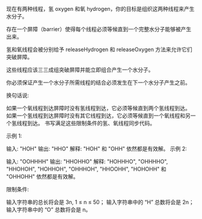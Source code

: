 
现在有两种线程，氢 oxygen 和氧 hydrogen，你的目标是组织这两种线程来产生水分子。

存在一个屏障（barrier）使得每个线程必须等候直到一个完整水分子能够被产生出来。

氢和氧线程会被分别给予 releaseHydrogen 和 releaseOxygen 方法来允许它们突破屏障。

这些线程应该三三成组突破屏障并能立即组合产生一个水分子。

你必须保证产生一个水分子所需线程的结合必须发生在下一个水分子产生之前。

换句话说:

如果一个氧线程到达屏障时没有氢线程到达，它必须等候直到两个氢线程到达。
如果一个氢线程到达屏障时没有其它线程到达，它必须等候直到一个氧线程和另一个氢线程到达。
书写满足这些限制条件的氢、氧线程同步代码。

 

示例 1:

输入: "HOH"
输出: "HHO"
解释: "HOH" 和 "OHH" 依然都是有效解。
示例 2:

输入: "OOHHHH"
输出: "HHOHHO"
解释: "HOHHHO", "OHHHHO", "HHOHOH", "HOHHOH", "OHHHOH", "HHOOHH", "HOHOHH" 和 "OHHOHH" 依然都是有效解。
 

限制条件:

输入字符串的总长将会是 3n, 1 ≤ n ≤ 50；
输入字符串中的 “H” 总数将会是 2n；
输入字符串中的 “O” 总数将会是 n。